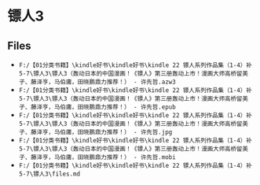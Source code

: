 # 镖人3

## Files

- `F:/【01分类书籍】\kindle好书\kindle好书\kindle 22 镖人系列作品集（1-4）补5-7\镖人3\镖人3（轰动日本的中国漫画！《镖人》第三册轰动上市！漫画大师高桥留美子、藤泽亨，马伯庸，田晓鹏鼎力推荐！） - 许先哲.azw3`
- `F:/【01分类书籍】\kindle好书\kindle好书\kindle 22 镖人系列作品集（1-4）补5-7\镖人3\镖人3（轰动日本的中国漫画！《镖人》第三册轰动上市！漫画大师高桥留美子、藤泽亨，马伯庸，田晓鹏鼎力推荐！） - 许先哲.epub`
- `F:/【01分类书籍】\kindle好书\kindle好书\kindle 22 镖人系列作品集（1-4）补5-7\镖人3\镖人3（轰动日本的中国漫画！《镖人》第三册轰动上市！漫画大师高桥留美子、藤泽亨，马伯庸，田晓鹏鼎力推荐！） - 许先哲.jpg`
- `F:/【01分类书籍】\kindle好书\kindle好书\kindle 22 镖人系列作品集（1-4）补5-7\镖人3\镖人3（轰动日本的中国漫画！《镖人》第三册轰动上市！漫画大师高桥留美子、藤泽亨，马伯庸，田晓鹏鼎力推荐！） - 许先哲.mobi`
- `F:/【01分类书籍】\kindle好书\kindle好书\kindle 22 镖人系列作品集（1-4）补5-7\镖人3\files.md`
